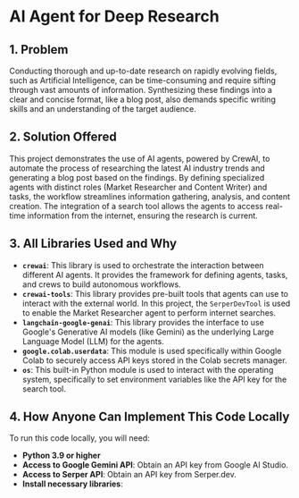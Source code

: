 # AI Agent for Deep Research

## 1. Problem

Conducting thorough and up-to-date research on rapidly evolving fields, such as Artificial Intelligence, can be time-consuming and require sifting through vast amounts of information. Synthesizing these findings into a clear and concise format, like a blog post, also demands specific writing skills and an understanding of the target audience.

## 2. Solution Offered

This project demonstrates the use of AI agents, powered by CrewAI, to automate the process of researching the latest AI industry trends and generating a blog post based on the findings. By defining specialized agents with distinct roles (Market Researcher and Content Writer) and tasks, the workflow streamlines information gathering, analysis, and content creation. The integration of a search tool allows the agents to access real-time information from the internet, ensuring the research is current.

## 3. All Libraries Used and Why

*   **`crewai`**: This library is used to orchestrate the interaction between different AI agents. It provides the framework for defining agents, tasks, and crews to build autonomous workflows.
*   **`crewai-tools`**: This library provides pre-built tools that agents can use to interact with the external world. In this project, the `SerperDevTool` is used to enable the Market Researcher agent to perform internet searches.
*   **`langchain-google-genai`**: This library provides the interface to use Google's Generative AI models (like Gemini) as the underlying Large Language Model (LLM) for the agents.
*   **`google.colab.userdata`**: This module is used specifically within Google Colab to securely access API keys stored in the Colab secrets manager.
*   **`os`**: This built-in Python module is used to interact with the operating system, specifically to set environment variables like the API key for the search tool.

## 4. How Anyone Can Implement This Code Locally

To run this code locally, you will need:

*   **Python 3.9 or higher**
*   **Access to Google Gemini API**: Obtain an API key from Google AI Studio.
*   **Access to Serper API**: Obtain an API key from Serper.dev.
*   **Install necessary libraries**: